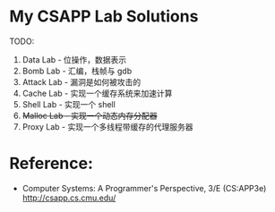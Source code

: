 # My CSAPP Lab Solutions

TODO:
1. Data Lab - 位操作，数据表示
2. Bomb Lab - 汇编，栈帧与 gdb
3. Attack Lab - 漏洞是如何被攻击的
4. Cache Lab - 实现一个缓存系统来加速计算
5. Shell Lab - 实现一个 shell
6. ~~Malloc Lab - 实现一个动态内存分配器~~
7. Proxy Lab - 实现一个多线程带缓存的代理服务器

# Reference:
- Computer Systems: A Programmer's Perspective, 3/E (CS:APP3e) http://csapp.cs.cmu.edu/